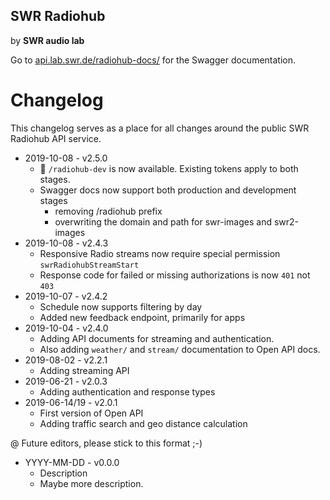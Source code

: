 ## SWR Radiohub
by **SWR audio lab**  

Go to [api.lab.swr.de/radiohub-docs/](https://api.lab.swr.de/radiohub-docs/#/) for the Swagger documentation.

# Changelog

This changelog serves as a place for all changes around the public SWR Radiohub API service.
- 2019-10-08 - v2.5.0
  - 🎉 `/radiohub-dev` is now available. Existing tokens apply to both stages.
  - Swagger docs now support both production and development stages
    - removing /radiohub prefix
    - overwriting the domain and path for swr-images and swr2-images
- 2019-10-08 - v2.4.3
  - Responsive Radio streams now require special permission `swrRadiohubStreamStart`
  - Response code for failed or missing authorizations is now `401` not `403`
- 2019-10-07 - v2.4.2
  - Schedule now supports filtering by day
  - Added new feedback endpoint, primarily for apps
- 2019-10-04 - v2.4.0
  - Adding API documents for streaming and authentication.
  - Also adding `weather/` and `stream/` documentation to Open API docs.
- 2019-08-02 - v2.2.1
  - Adding streaming API
- 2019-06-21 - v2.0.3
  - Adding authentication and response types
- 2019-06-14/19 - v2.0.1
  - First version of Open API
  - Adding traffic search and geo distance calculation


@ Future editors, please stick to this format ;-)
- YYYY-MM-DD - v0.0.0
  - Description
  - Maybe more description.
